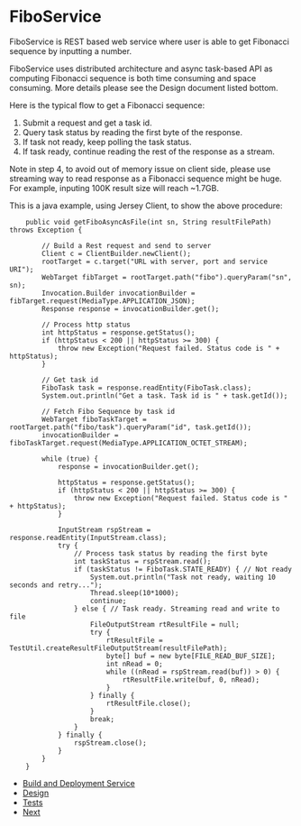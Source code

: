 # FiboService
FiboService is REST based web service where user is able to get Fibonacci sequence by inputting a number. 

FiboService uses distributed architecture and async task-based API as computing Fibonacci sequence is both time consuming and space consuming. More details please see the Design document listed bottom.

Here is the typical flow to get a Fibonacci sequence:

1. Submit a request and get a task id.
2. Query task status by reading the first byte of the response.
3. If task not ready, keep polling the task status.
4. If task ready, continue reading the rest of the response as a stream.

Note in step 4, to avoid out of memory issue on client side, please use streaming way to read response as a Fibonacci sequence might be huge. For example, inputing 100K result size will reach ~1.7GB. 

This is a java example, using Jersey Client, to show the above procedure:
```
    public void getFiboAsyncAsFile(int sn, String resultFilePath) throws Exception {

        // Build a Rest request and send to server
        Client c = ClientBuilder.newClient();
        rootTarget = c.target("URL with server, port and service URI");
        WebTarget fibTarget = rootTarget.path("fibo").queryParam("sn", sn);
        Invocation.Builder invocationBuilder = fibTarget.request(MediaType.APPLICATION_JSON);
        Response response = invocationBuilder.get();

        // Process http status
        int httpStatus = response.getStatus();
        if (httpStatus < 200 || httpStatus >= 300) {
            throw new Exception("Request failed. Status code is " + httpStatus);
        }

        // Get task id
        FiboTask task = response.readEntity(FiboTask.class);
        System.out.println("Get a task. Task id is " + task.getId());

        // Fetch Fibo Sequence by task id
        WebTarget fiboTaskTarget = rootTarget.path("fibo/task").queryParam("id", task.getId());
        invocationBuilder = fiboTaskTarget.request(MediaType.APPLICATION_OCTET_STREAM);

        while (true) {
            response = invocationBuilder.get();

            httpStatus = response.getStatus();
            if (httpStatus < 200 || httpStatus >= 300) {
                throw new Exception("Request failed. Status code is " + httpStatus);
            }

            InputStream rspStream = response.readEntity(InputStream.class);
            try {
                // Process task status by reading the first byte
                int taskStatus = rspStream.read();
                if (taskStatus != FiboTask.STATE_READY) { // Not ready
                    System.out.println("Task not ready, waiting 10 seconds and retry...");
                    Thread.sleep(10*1000);
                    continue;
                } else { // Task ready. Streaming read and write to file
                    FileOutputStream rtResultFile = null;
                    try {
                        rtResultFile = TestUtil.createResultFileOutputStream(resultFilePath);
                        byte[] buf = new byte[FILE_READ_BUF_SIZE];
                        int nRead = 0;
                        while ((nRead = rspStream.read(buf)) > 0) {
                            rtResultFile.write(buf, 0, nRead);
                        }
                    } finally {
                        rtResultFile.close();
                    }
                    break;
                }
            } finally {
                rspStream.close();
            }
        }
    }
```

- [Build and Deployment Service](https://github.com/thinkslower/fibo/blob/master/BuildAndDeployment.md)
- [Design](https://github.com/thinkslower/fibo/blob/master/Design.md)
- [Tests](https://github.com/thinkslower/fibo/blob/master/Tests.md)
- [Next](https://github.com/thinkslower/fibo/blob/master/Next.md)

